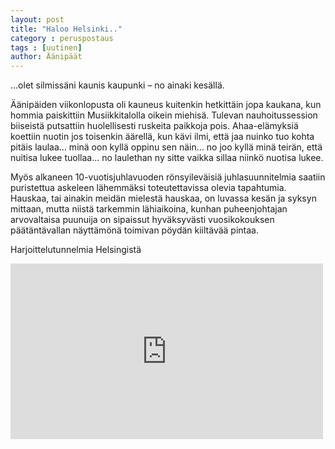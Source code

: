 ```yaml
---
layout: post
title: "Haloo Helsinki.."
category : peruspostaus
tags : [uutinen]
author: Äänipäät
---
```


…olet silmissäni kaunis kaupunki – no ainaki kesällä.

Äänipäiden viikonlopusta oli kauneus kuitenkin hetkittäin jopa kaukana, kun hommia paiskittiin Musiikkitalolla oikein miehisä. Tulevan nauhoitussession biiseistä putsattiin huolellisesti ruskeita paikkoja pois. Ahaa-elämyksiä koettiin nuotin jos toisenkin äärellä, kun kävi ilmi, että jaa nuinko tuo kohta pitäis laulaa… minä oon kyllä oppinu sen näin… no joo kyllä minä teirän, että nuitisa lukee tuollaa… no laulethan ny sitte vaikka sillaa niinkö nuotisa lukee.

Myös alkaneen 10-vuotisjuhlavuoden rönsyileväisiä juhlasuunnitelmia saatiin puristettua askeleen lähemmäksi toteutettavissa olevia tapahtumia. Hauskaa, tai ainakin meidän mielestä hauskaa, on luvassa kesän ja syksyn mittaan, mutta niistä tarkemmin lähiaikoina, kunhan puheenjohtajan arvovaltaisa puunuija on sipaissut hyväksyvästi vuosikokouksen päätäntävallan näyttämönä toimivan pöydän kiiltävää pintaa.

Harjoittelutunnelmia Helsingistä

<iframe src="https://player.vimeo.com/video/36190832" width="500" height="281" frameborder="0" webkitallowfullscreen mozallowfullscreen allowfullscreen></iframe>
